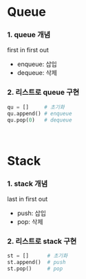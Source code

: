 # Queue
### 1. queue 개념
first in first out
* enqueue: 삽입
* dequeue: 삭제

### 2. 리스트로 queue 구현
```python
qu = []     # 초기화
qu.append() # enqueue
qu.pop(0)   # dequeue
```
<br>

# Stack
### 1. stack 개념
last in first out
* push: 삽입
* pop: 삭제

### 2. 리스트로 stack 구현
```python
st = []      # 초기화
st.append()  # push
st.pop()     # pop
```